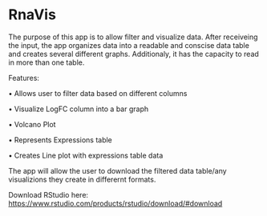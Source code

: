 RnaVis
===
The purpose of this app is to allow filter and visualize data. After receiveing the input, the app organizes data into a readable and conscise data table and creates several different graphs. Additionaly, it has the capacity to read in more than one table.  

Features: 




  • Allows user to filter data based on different columns
  
  
  
  
  • Visualize LogFC column into a bar graph
  
  
  
  
  • Volcano Plot
  
  
  
  
  • Represents Expressions table 
  
  
  
  
  • Creates Line plot with expressions table data
  
  
  
  
The app will allow the user to download the filtered data table/any visualizions they create in differernt formats. 
  
Download RStudio here: https://www.rstudio.com/products/rstudio/download/#download
